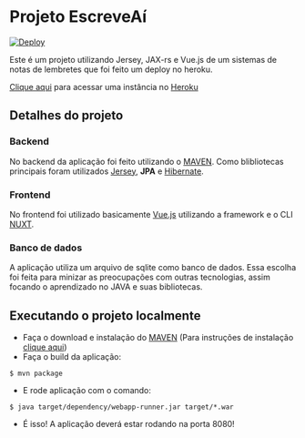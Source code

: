 # Projeto EscreveAí 

[![Deploy](https://www.herokucdn.com/deploy/button.svg)](https://heroku.com/deploy?template=https://github.com/Sancho41/java-notes)

Este é um projeto utilizando Jersey, JAX-rs e Vue.js de um sistemas de notas de lembretes que foi feito um deploy no heroku.

[Clique aqui](https://java-notes-sancho.herokuapp.com/) para acessar uma instância no [Heroku](https://heroku.com/)

## Detalhes do projeto
### Backend
No backend da aplicação foi feito utilizando o [MAVEN](https://maven.apache.org/). Como blibliotecas principais foram utilizados [Jersey](https://eclipse-ee4j.github.io/jersey/), **JPA** e [Hibernate](https://hibernate.org/).

### Frontend
No frontend foi utilizado basicamente [Vue.js](https://vuejs.org/) utilizando a framework e o CLI [NUXT](https://nuxtjs.org/).

### Banco de dados
A aplicação utiliza um arquivo de sqlite como banco de dados. Essa escolha foi feita para minizar as preocupações com outras tecnologias, assim focando o aprendizado no JAVA e suas bibliotecas.

## Executando o projeto localmente

- Faça o download e instalação do [MAVEN](https://maven.apache.org/) (Para instruções de instalação [clique aqui](https://maven.apache.org/install.html))
- Faça o build da aplicação: 
```shell
$ mvn package
```
- E rode aplicação com o comando:
```
$ java target/dependency/webapp-runner.jar target/*.war
```
- É isso! A aplicação deverá estar rodando na porta 8080!